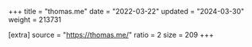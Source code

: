 +++
title = "thomas.me"
date = "2022-03-22"
updated = "2024-03-30"
weight = 213731

[extra]
source = "https://thomas.me/"
ratio = 2
size = 209
+++
